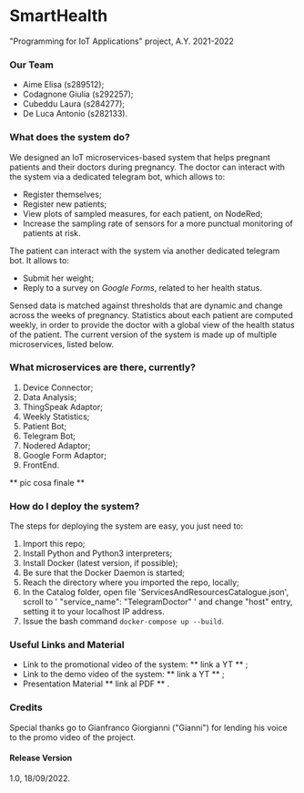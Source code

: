 # SmartHealth
"Programming for IoT Applications" project, A.Y. 2021-2022

### Our Team
- Aime Elisa (s289512);
- Codagnone Giulia (s292257);
- Cubeddu Laura (s284277);
- De Luca Antonio (s282133).

### What does the system do?
We designed an IoT microservices-based system that helps pregnant patients and their doctors during pregnancy. 
The doctor can interact with the system via a dedicated telegram bot, which allows to:
- Register themselves;
- Register new patients;
- View plots of sampled measures, for each patient, on NodeRed;
- Increase the sampling rate of sensors for a more punctual monitoring of patients at risk.

The patient can interact with the system via another dedicated telegram bot. It allows to:
- Submit her weight;
- Reply to a survey on *Google Forms*, related to her health status.

Sensed data is matched against thresholds that are dynamic and change across the weeks of pregnancy.
Statistics about each patient are computed weekly, in order to provide the doctor with a global view of the health status of the patient.
The current version of the system is made up of multiple microservices, listed below.

### What microservices are there, currently?
1) Device Connector;
2) Data Analysis;
3) ThingSpeak Adaptor;
4) Weekly Statistics;
5) Patient Bot;
6) Telegram Bot;
7) Nodered Adaptor;
8) Google Form Adaptor;
9) FrontEnd.

** pic cosa finale **

### How do I deploy the system?
The steps for deploying the system are easy, you just need to:
1) Import this repo;
2) Install Python and Python3 interpreters;
3) Install Docker (latest version, if possible);
4) Be sure that the Docker Daemon is started;
5) Reach the directory where you imported the repo, locally;
6) In the Catalog folder, open file 'ServicesAndResourcesCatalogue.json', scroll to ' "service_name": "TelegramDoctor" ' and change "host" entry, setting it to your localhost IP address.
7) Issue the bash command ``docker-compose up --build``.

### Useful Links and Material
- Link to the promotional video of the system: ** link a YT ** ;
- Link to the demo video of the system: ** link a YT ** ;
- Presentation Material ** link al PDF ** .

### Credits
Special thanks go to Gianfranco Giorgianni ("Gianni") for lending his voice to the promo video of the project.

#### Release Version
1.0, 18/09/2022.
